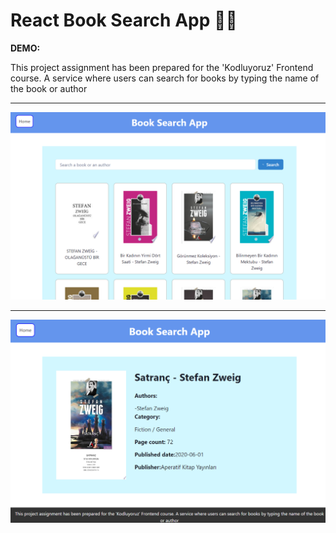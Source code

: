 # React Book Search App :gem::hibiscus:

**DEMO:** 

This project assignment has been prepared for the 'Kodluyoruz' Frontend course. A service where users can search for books by typing the name of the book or author

---

![preview](prev1.png)

---

![preview](prev2.png)
